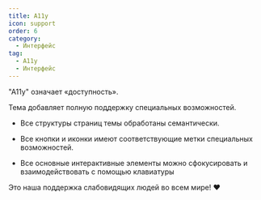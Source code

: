 ```yaml
---
title: A11y
icon: support
order: 6
category:
  - Интерфейс
tag:
  - A11y
  - Интерфейс
---
```


"A11y" означает «доступность».

Тема добавляет полную поддержку специальных возможностей.

- Все структуры страниц темы обработаны семантически.

- Все кнопки и иконки имеют соответствующие метки специальных возможностей.

- Все основные интерактивные элементы можно сфокусировать и взаимодействовать с помощью клавиатуры

Это наша поддержка слабовидящих людей во всем мире! :heart:

